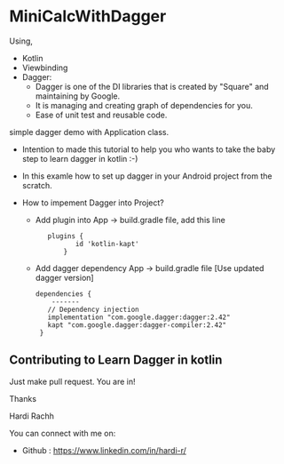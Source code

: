 # MiniCalcWithDagger
Using,
- Kotlin
- Viewbinding
- Dagger:
	-  Dagger is one of the DI libraries that is created by "Square" and maintaining by Google.
	-  It is managing and creating graph of dependencies for you.
	- Ease of unit test and reusable code.

simple dagger demo with Application class.
- Intention to made this tutorial to help you who wants to take the baby step to learn dagger in kotlin :-) 
- In this examle how to set up dagger in your Android project from the scratch.
- How to impement Dagger into Project?
  
 	- Add plugin into App -> build.gradle file, add this line
    	
    		 plugins {
    			    id 'kotlin-kapt'
    			 }
 
	- Add dagger dependency App -> build.gradle file [Use updated dagger version]
   
   		  dependencies {
       		  -------
        	 // Dependency injection
      		 implementation "com.google.dagger:dagger:2.42"
       		 kapt "com.google.dagger:dagger-compiler:2.42"
   	       }

## Contributing to Learn Dagger in kotlin

Just make pull request. You are in!

Thanks

Hardi Rachh

You can connect with me on:

- Github : https://www.linkedin.com/in/hardi-r/
